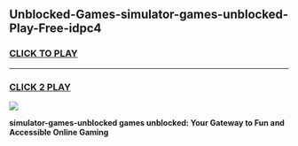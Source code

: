 
## Unblocked-Games-simulator-games-unblocked-Play-Free-idpc4
<h3>
<a href="https://premium76.site?title=simulator-games-unblocked&ref=21A">CLICK TO PLAY</a></h3>
<hr>

<h3>
<a href="https://premium76.site?title=simulator-games-unblocked&ref=21A">CLICK 2 PLAY</a>
  
</h3>

<a href="https://premium76.site?title=simulator-games-unblocked&ref=21A"><img src="https://clearcache.store/games.png"></a>


**simulator-games-unblocked games unblocked: Your Gateway to Fun and Accessible Online Gaming**
